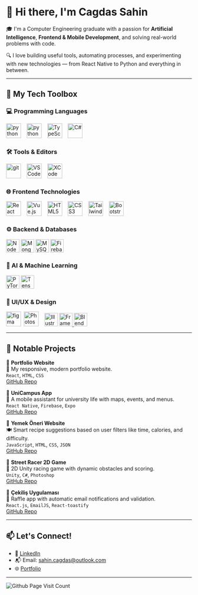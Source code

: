 # 👋 Hi there, I'm Cagdas Sahin

🎓 I'm a Computer Engineering graduate with a passion for **Artificial Intelligence**, **Frontend & Mobile Development**, and solving real-world problems with code.

🔍 I love building useful tools, automating processes, and experimenting with new technologies — from React Native to Python and everything in between.

---

## 🚀 My Tech Toolbox

<h3>💻 Programming Languages</h3>


<p>
  <a href="https://www.python.org/" target="_blank"><img alt="python" src="https://raw.githubusercontent.com/rahuldkjain/github-profile-readme-generator/master/src/images/icons/ProgrammingLanguages/python.svg" style="height:40px; width:40px" /></a>&nbsp;&nbsp;&nbsp;
  <a href="https://developer.mozilla.org/en-US/docs/Web/JavaScript" target="_blank" > <img alt="python" src="https://raw.githubusercontent.com/danielcranney/readme-generator/main/public/icons/skills/javascript-colored.svg" style="height:40px; width:40px" title="JavaScript"/></a>&nbsp;&nbsp;&nbsp;
  <a href="https://www.typescriptlang.org/" target="_blank" ><img src="https://raw.githubusercontent.com/danielcranney/readme-generator/main/public/icons/skills/typescript-colored.svg" style="height:40px; width:40px" title="TypeScript"/></a>&nbsp;&nbsp;&nbsp;
  <a href="https://docs.microsoft.com/en-us/dotnet/csharp/" target="_blank" rel="noreferrer">
    <img src="https://raw.githubusercontent.com/danielcranney/readme-generator/main/public/icons/skills/csharp-colored.svg" style="height:40px; width:40px" title="C#"/></a>
</p>

<h3>🛠️ Tools & Editors</h3>
<p>
  <a href="https://git-scm.com/" target="_blank"><img alt="git" src="https://www.vectorlogo.zone/logos/git-scm/git-scm-icon.svg" style="height:40px; width:40px" /></a>&nbsp;&nbsp;&nbsp;
  <a href="https://code.visualstudio.com/" target="_blank" ><img src="https://raw.githubusercontent.com/danielcranney/readme-generator/main/public/icons/skills/visualstudiocode-colored.svg" width="40" height="40" title="VS Code"/></a>&nbsp;&nbsp;&nbsp;
  <a href="https://developer.apple.com/xcode/" target="_blank" rel="noreferrer">
    <img src="https://raw.githubusercontent.com/danielcranney/readme-generator/main/public/icons/skills/xcode-colored.svg" width="40" height="40" title="XCode"/>
  </a>
</p>


<h3>🌐 Frontend Technologies</h3>
<p align="left">
  <a href="https://reactjs.org/" target="_blank" rel="noreferrer"><img src="https://raw.githubusercontent.com/danielcranney/readme-generator/main/public/icons/skills/react-colored.svg" width="40" height="40" title="React"/></a>&nbsp;&nbsp;&nbsp;
  <a href="https://vuejs.org/" target="_blank" rel="noreferrer"><img src="https://raw.githubusercontent.com/danielcranney/readme-generator/main/public/icons/skills/vuejs-colored.svg" width="40" height="40" title="Vue.js"/></a>&nbsp;&nbsp;&nbsp;
  <a href="https://developer.mozilla.org/en-US/docs/Glossary/HTML5" target="_blank" rel="noreferrer"><img src="https://raw.githubusercontent.com/danielcranney/readme-generator/main/public/icons/skills/html5-colored.svg" width="40" height="40" title="HTML5"/></a>&nbsp;&nbsp;&nbsp;
  <a href="https://www.w3.org/TR/CSS/#css" target="_blank" rel="noreferrer"><img src="https://raw.githubusercontent.com/danielcranney/readme-generator/main/public/icons/skills/css3-colored.svg" width="40" height="40" title="CSS3"/></a>&nbsp;&nbsp;&nbsp;
  <a href="https://tailwindcss.com/" target="_blank" rel="noreferrer"><img src="https://raw.githubusercontent.com/danielcranney/readme-generator/main/public/icons/skills/tailwindcss-colored.svg" width="40" height="40" title="TailwindCSS"/></a>&nbsp;&nbsp;&nbsp;
  <a href="https://getbootstrap.com/" target="_blank" rel="noreferrer"><img src="https://raw.githubusercontent.com/danielcranney/readme-generator/main/public/icons/skills/bootstrap-colored.svg" width="40" height="40" title="Bootstrap"/></a>&nbsp;&nbsp;&nbsp;
</p>

<h3>⚙️ Backend & Databases</h3>
<p align="left">
  <a href="https://nodejs.org/en/" target="_blank" rel="noreferrer"><img src="https://raw.githubusercontent.com/danielcranney/readme-generator/main/public/icons/skills/nodejs-colored.svg" width="36" height="36" title="NodeJS"/></a>
  <a href="https://www.mongodb.com/" target="_blank" rel="noreferrer"><img src="https://raw.githubusercontent.com/danielcranney/readme-generator/main/public/icons/skills/mongodb-colored.svg" width="36" height="36" title="MongoDB"/></a>
  <a href="https://www.mysql.com/" target="_blank" rel="noreferrer"><img src="https://raw.githubusercontent.com/danielcranney/readme-generator/main/public/icons/skills/mysql-colored.svg" width="36" height="36" title="MySQL"/></a>
  <a href="https://firebase.google.com/" target="_blank" rel="noreferrer"><img src="https://raw.githubusercontent.com/danielcranney/readme-generator/main/public/icons/skills/firebase-colored.svg" width="36" height="36" title="Firebase"/></a>
</p>

<h3>🤖 AI & Machine Learning</h3>
<p align="left">
  <a href="https://pytorch.org/" target="_blank" rel="noreferrer"><img src="https://raw.githubusercontent.com/danielcranney/readme-generator/main/public/icons/skills/pytorch-colored.svg" width="36" height="36" title="PyTorch"/></a>
  <a href="https://www.tensorflow.org/" target="_blank" rel="noreferrer"><img src="https://raw.githubusercontent.com/danielcranney/readme-generator/main/public/icons/skills/tensorflow-colored.svg" width="36" height="36" title="TensorFlow"/></a>
</p>

<h3>🎨 UI/UX & Design</h3>
<p>
  <img src="https://cdn.jsdelivr.net/gh/devicons/devicon/icons/figma/figma-original.svg" alt="figma" width="40" height="40"/>&nbsp;
  <a href="https://www.adobe.com/uk/products/photoshop.html" target="_blank"> <img src="https://raw.githubusercontent.com/danielcranney/readme-generator/main/public/icons/skills/photoshop-colored.svg" width="40" height="40" title="Photoshop"/></a>&nbsp;&nbsp;&nbsp;
  <a href="https://www.adobe.com/uk/products/illustrator.html" target="_blank" rel="noreferrer"><img src="https://raw.githubusercontent.com/danielcranney/readme-generator/main/public/icons/skills/illustrator-colored.svg" width="36" height="36" title="Illustrator"/></a>
  <a href="https://framer.com" target="_blank" rel="noreferrer">
    <img src="https://raw.githubusercontent.com/danielcranney/readme-generator/main/public/icons/skills/framer-colored.svg" width="36" height="36" title="Framer"/>
  </a>
  <a href="https://www.blender.org/" target="_blank" rel="noreferrer">
    <img src="https://raw.githubusercontent.com/danielcranney/readme-generator/main/public/icons/skills/blender-colored.svg" width="36" height="36" title="Blender"/>
  </a>
</p>


---

## 🧩 Notable Projects

🔹 **Portfolio Website**  
🎯 My responsive, modern portfolio website.  
`React`, `HTML`, `CSS`  
[GitHub Repo](https://github.com/sahincagdas/Portfolio)

🔹 **UniCampus App**  
🎯 A mobile assistant for university life with maps, events, and menus.  
`React Native`, `Firebase`, `Expo`  
[GitHub Repo](https://github.com/sahincagdas/Unicampus)

🔹 **Yemek Öneri Website**  
🍽️ Smart recipe suggestions based on user filters like time, calories, and difficulty.  
`JavaScript`, `HTML`, `CSS`, `JSON`  
[GitHub Repo](https://github.com/your-username/yemek-oneri)

🔹 **Street Racer 2D Game**  
🏁 2D Unity racing game with dynamic obstacles and scoring.  
`Unity`, `C#`, `Photoshop`  
[GitHub Repo](https://github.com/your-username/street-racer-2d)

🔹 **Çekiliş Uygulaması**  
🎁 Raffle app with automatic email notifications and validation.  
`React.js`, `EmailJS`, `React-toastify`  
[GitHub Repo](https://github.com/your-username/cekilis-uygulamasi)

---

## 📫 Let's Connect!

- 🔗 [LinkedIn](https://linkedin.com/in/sahincagdas)  
- 📬 Email: sahin.cagdas@outlook.com  
- 🌐 [Portfolio](http://sahincagdas.netlify.app)

---
![Github Page Visit Count](https://komarev.com/ghpvc/?username=sahincagdas)
